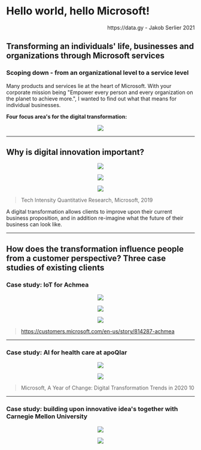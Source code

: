 # Hello world, hello Microsoft! 

<div style="text-align: right"> https://data.gy - Jakob Serlier 2021 </div>

## Transforming an individuals' life, businesses and organizations through Microsoft services 

### Scoping down - from an organizational level to a service level

Many products and services lie at the heart of Microsoft. With your corporate mission being "Empower every person and every organization on the planet to achieve more.", I wanted to find out what that means for individual businesses. 

**Four focus area's for the digital transformation:**

<!-- ![image-20210525142740285](./image-20210525142740285.png) -->
<p align="center">
  <img src="./image-20210525142740285.png">
</p>

---

## Why is digital innovation important?

<p align="center">
  <img src="./image-20210525142404925.png">
</p>

<p align="center">
  <img src="./image-20210525145025640.png">
</p>

<p align="center">
  <img src="./image-20210525145756303.png">
</p>

<!-- ![image-20210525142404925](./image-20210525142404925.png) -->

<!-- ![image-20210525145025640](./image-20210525145025640.png) -->

<!-- ![image-20210525145756303](./image-20210525145756303.png) -->

> Tech Intensity Quantitative Research, Microsoft, 2019

A digital transformation allows clients to improve upon their current business proposition, and in addition re-imagine what the future of their business can look like. 

---

## How does the transformation influence people from a customer perspective? Three case studies of existing clients

### Case study: IoT for Achmea
<p align="center">
  <img src="./image-20210525144216151.png">
</p>
<p align="center">
  <img src="./image-20210525144209587.png">
</p>
<p align="center">
  <img src="./image-20210525145253445.png">
</p>

<!-- 
![image-20210525144216151](./image-20210525144216151.png)

![image-20210525144209587](./image-20210525144209587.png)

![image-20210525145253445](./image-20210525145253445.png)
 -->


> https://customers.microsoft.com/en-us/story/814287-achmea

---

### Case study:  AI for health care at apoQlar

<p align="center">
  <img src="./image-20210525143004384.png">
</p>

<p align="center">
  <img src="./image-20210525143015055.png">
</p>

<!-- ![image-20210525143004384](./image-20210525143004384.png)

![image-20210525143015055](./image-20210525143015055.png) -->

> Microsoft, A Year of Change: Digital Transformation Trends in 2020 10

---

### Case study: building upon innovative idea's together with Carnegie Mellon University

<p align="center">
  <img src="./image-20210525145618636.png">
</p>
<p align="center">
  <img src="./image-20210525145622860.png">
</p>
<!-- 
![image-20210525145618636](./image-20210525145618636.png)

![image-20210525145622860](./image-20210525145622860.png) -->

> https://customers.microsoft.com/en-us/story/1373322602397569038-cmu-azurepmm-azurestack

---

## What the future will bring: from case studies to the edge of innovation
<p align="center">
  <img src="./image-20210525144701307.png">
</p>
<p align="center">
  <img src="./image-20210525144730266.png">
</p>
<!-- ![image-20210525144701307](./image-20210525144701307.png)

![image-20210525144730266](./image-20210525144730266.png) -->
